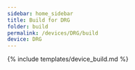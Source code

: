 ```yaml
---
sidebar: home_sidebar
title: Build for DRG
folder: build
permalink: /devices/DRG/build
device: DRG
---
```

{% include templates/device_build.md %}
